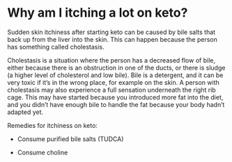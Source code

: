 # Why am I itching a lot on keto?

Sudden skin itchiness after starting keto can be caused by bile salts that back up from the liver into the skin. This can happen because the person has something called cholestasis.

Cholestasis is a situation where the person has a decreased flow of bile, either because there is an obstruction in one of the ducts, or there is sludge (a higher level of cholesterol and low bile). Bile is a detergent, and it can be very toxic if it’s in the wrong place, for example on the skin. A person with cholestasis may also experience a full sensation underneath the right rib cage. This may have started because you introduced more fat into the diet, and you didn’t have enough bile to handle the fat because your body hadn’t adapted yet.

Remedies for itchiness on keto:

- Consume purified bile salts (TUDCA)

- Consume choline